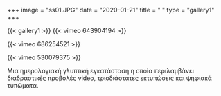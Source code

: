 +++
image = "ss01.JPG"
date = "2020-01-21"
title = " "
type = "gallery1"
+++


{{< gallery1 >}} 
{{< vimeo 643904194 >}}
 
{{< vimeo 686254521 >}}
 
{{< vimeo 530079375 >}}


Μια ημερολογιακή γλυπτική εγκατάσταση η οποία περιλαμβάνει διαδραστικές προβολές video, τρισδιάστατες εκτυπώσεις και ψηφιακά τυπώματα.
